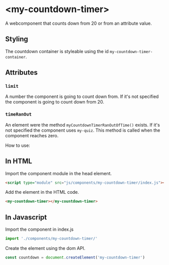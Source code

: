 # &lt;my-countdown-timer&gt;

A webcomponent that counts down from 20 or from an attribute value.

## Styling

The countdown container is styleable using the id `my-countdown-timer-container`.

## Attributes

### `limit`

A number the component is going to count down from. If it's not specified the component is going to count down from 20.

### `timeRanOut`

An element were the method `myCountdownTimerRanOutOfTime()` exists. If it's not specified the component uses `my-quiz`. This method is called when the component reaches zero.

How to use:

## In HTML
Import the component module in the head element.
```HTML
<script type="module" src="js/components/my-countdown-timer/index.js"></script>
```

Add the element in the HTML code.
```HTML
<my-countdown-timer></my-countdown-timer>
```

## In Javascript
Import the component in index.js
```Javascript
import './components/my-countdown-timer/'
```
Create the element using the dom API.
```Javascript
const countdown = document.createElement('my-countdown-timer')
```